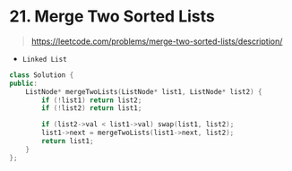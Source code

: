 # 21. Merge Two Sorted Lists
> https://leetcode.com/problems/merge-two-sorted-lists/description/

- `Linked List`


```cpp
class Solution {
public:
    ListNode* mergeTwoLists(ListNode* list1, ListNode* list2) {
        if (!list1) return list2;
        if (!list2) return list1;

        if (list2->val < list1->val) swap(list1, list2);
        list1->next = mergeTwoLists(list1->next, list2);
        return list1;
    }
};
```